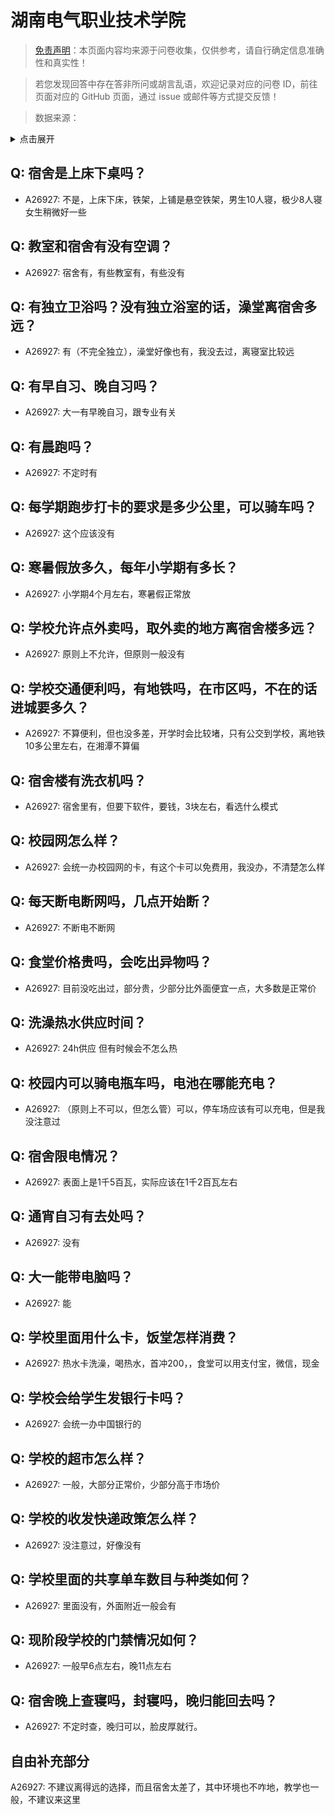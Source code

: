 # 湖南电气职业技术学院

> [免责声明](https://colleges.chat/#_3)：本页面内容均来源于问卷收集，仅供参考，请自行确定信息准确性和真实性！

> 若您发现回答中存在答非所问或胡言乱语，欢迎记录对应的问卷 ID，前往页面对应的 GitHub 页面，通过 issue 或邮件等方式提交反馈！

> 数据来源：

<details><summary>点击展开</summary>
<ul>
<li>A26927: 匿名 (2024 年 09 月)</li>
</ul>
</details>

## Q: 宿舍是上床下桌吗？

- A26927: 不是，上床下床，铁架，上铺是悬空铁架，男生10人寝，极少8人寝 女生稍微好一些

## Q: 教室和宿舍有没有空调？

- A26927: 宿舍有，有些教室有，有些没有

## Q: 有独立卫浴吗？没有独立浴室的话，澡堂离宿舍多远？

- A26927: 有（不完全独立），澡堂好像也有，我没去过，离寝室比较远

## Q: 有早自习、晚自习吗？

- A26927: 大一有早晚自习，跟专业有关

## Q: 有晨跑吗？

- A26927: 不定时有

## Q: 每学期跑步打卡的要求是多少公里，可以骑车吗？

- A26927: 这个应该没有

## Q: 寒暑假放多久，每年小学期有多长？

- A26927: 小学期4个月左右，寒暑假正常放

## Q: 学校允许点外卖吗，取外卖的地方离宿舍楼多远？

- A26927: 原则上不允许，但原则一般没有

## Q: 学校交通便利吗，有地铁吗，在市区吗，不在的话进城要多久？

- A26927: 不算便利，但也没多差，开学时会比较堵，只有公交到学校，离地铁10多公里左右，在湘潭不算偏

## Q: 宿舍楼有洗衣机吗？

- A26927: 宿舍里有，但要下软件，要钱，3块左右，看选什么模式

## Q: 校园网怎么样？

- A26927: 会统一办校园网的卡，有这个卡可以免费用，我没办，不清楚怎么样

## Q: 每天断电断网吗，几点开始断？

- A26927: 不断电不断网

## Q: 食堂价格贵吗，会吃出异物吗？

- A26927: 目前没吃出过，部分贵，少部分比外面便宜一点，大多数是正常价

## Q: 洗澡热水供应时间？

- A26927: 24h供应 但有时候会不怎么热

## Q: 校园内可以骑电瓶车吗，电池在哪能充电？

- A26927: （原则上不可以，但怎么管）可以，停车场应该有可以充电，但是我没注意过

## Q: 宿舍限电情况？

- A26927: 表面上是1千5百瓦，实际应该在1千2百瓦左右

## Q: 通宵自习有去处吗？

- A26927: 没有

## Q: 大一能带电脑吗？

- A26927: 能

## Q: 学校里面用什么卡，饭堂怎样消费？

- A26927: 热水卡洗澡，喝热水，首冲200，，食堂可以用支付宝，微信，现金

## Q: 学校会给学生发银行卡吗？

- A26927: 会统一办中国银行的

## Q: 学校的超市怎么样？

- A26927: 一般，大部分正常价，少部分高于市场价

## Q: 学校的收发快递政策怎么样？

- A26927: 没注意过，好像没有

## Q: 学校里面的共享单车数目与种类如何？

- A26927: 里面没有，外面附近一般会有

## Q: 现阶段学校的门禁情况如何？

- A26927: 一般早6点左右，晚11点左右

## Q: 宿舍晚上查寝吗，封寝吗，晚归能回去吗？

- A26927: 不定时查，晚归可以，脸皮厚就行。

## 自由补充部分

A26927: 不建议离得远的选择，而且宿舍太差了，其中环境也不咋地，教学也一般，不建议来这里